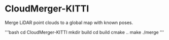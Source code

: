 # CloudMerger-KITTI
Merge LiDAR point clouds to a global map with known poses.

'''bash
cd CloudMerger-KITTI
mkdir build
cd build
cmake ..
make
./merge
'''